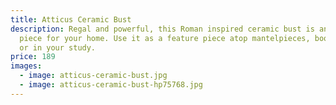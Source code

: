 ```yaml
---
title: Atticus Ceramic Bust
description: Regal and powerful, this Roman inspired ceramic bust is an elegant
  piece for your home. Use it as a feature piece atop mantelpieces, bookcases,
  or in your study.
price: 189
images:
  - image: atticus-ceramic-bust.jpg
  - image: atticus-ceramic-bust-hp75768.jpg
---
```

